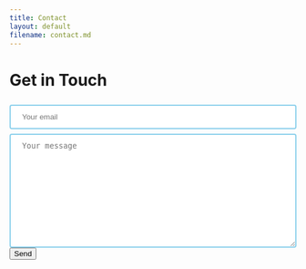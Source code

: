 ```yaml
---
title: Contact
layout: default
filename: contact.md
---
```


# Get in Touch

<style> 
input
{
  width: 100%;
  padding: 12px 20px;
  margin: 8px 0;
  box-sizing: border-box;
  
  border: 2px solid skyblue;
  border-radius: 4px;
}
  
input:focus
{
  background-color: #F2F2F2;
}
  
textarea
{
  width: 100%;
  height: 200px;
  padding: 12px 20px;
  box-sizing: border-box;
  
  border: 2px solid skyblue;
  border-radius: 4px;
  
  resize: vertical;
}
</style>

<div id="contact">
<form action="https://formspree.io/f/xayzavyk" method="POST">
<input type="email" name="Email" width="100%" placeholder="Your email" required><br>
<input type="hidden" name="_subject" width="100%" value="Webpage Contact" />
<textarea name="Message" width="100%" placeholder="Your message" required></textarea><br>
<button type="submit" align="center">Send</button>
</form>
</div>
